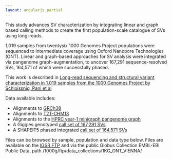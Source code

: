 ```yaml
---
layout: angularjs_partial
---
```


This study advances SV characterization by integrating linear and graph based calling methods to create the first population-scale catalogue of SVs using long-reads. 

1,019 samples from twentysix 1000 Genomes Project populations were sequenced to intermediate coverage using Oxford Nanopore Technologies (ONT). Linear and graph-based approaches for SV analysis were integrated via pangenome graph-augmentation, to uncover 167,291 sequence-resolved SVs, 164,571 of which were successfully phased.

This work is described in [Long-read sequencing and structural variant characterization in 1,019 samples from the 1000 Genomes Project by Schloissnig, Pani  et al](https://doi.org/10.1101/2024.04.18.590093)

Data available includes:

- Alignments to [GRCh38](http://ftp.1000genomes.ebi.ac.uk/vol1/ftp/data_collections/1KG_ONT_VIENNA/hg38/)
- Alignments to [T2T-CHM13](http://ftp.1000genomes.ebi.ac.uk/vol1/ftp/data_collections/1KG_ONT_VIENNA/t2t/)
- Alignments to the [HPRC year-1 minigraph pangenome graph](http://ftp.1000genomes.ebi.ac.uk/vol1/ftp/data_collections/1KG_ONT_VIENNA/gaf/)
- A Giggles genotyped [call set of 167,291 SVs](http://ftp.1000genomes.ebi.ac.uk/vol1/ftp/data_collections/1KG_ONT_VIENNA/release/v1.1/giggles-genotyping/)
- A SHAPEIT5 phased integrated [call set of 164,571 SVs](http://ftp.1000genomes.ebi.ac.uk/vol1/ftp/data_collections/1KG_ONT_VIENNA/release/v1.1/shapeit5-phased-callset/)



Files can be browsed by sample, population and data type below. Files are available on the [IGSR FTP](http://ftp.1000genomes.ebi.ac.uk/vol1/ftp/data_collections/1KG_ONT_VIENNA/) and via the public Globus Collection EMBL-EBI Public Data, path /1000g/ftp/data_collections/1KG_ONT_VIENNA/
